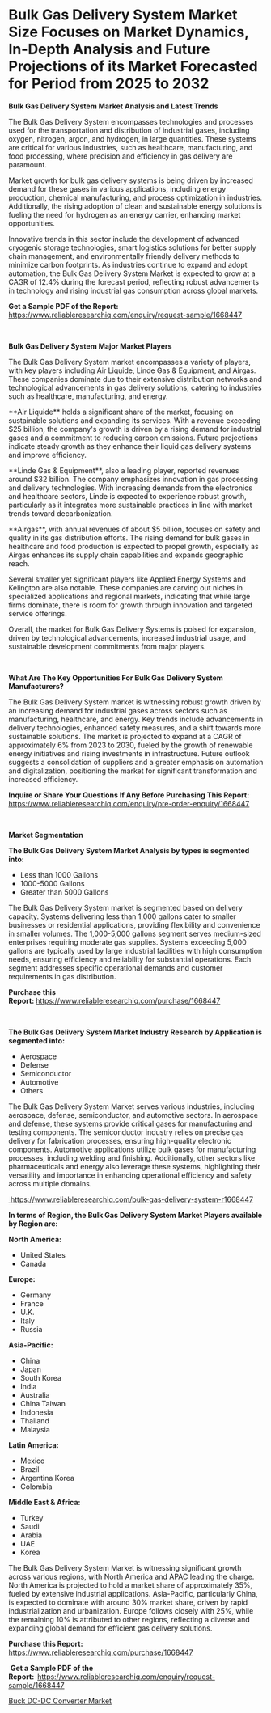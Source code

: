 <p><h1>Bulk Gas Delivery System Market Size Focuses on Market Dynamics, In-Depth Analysis and Future Projections of its Market Forecasted for Period from 2025 to 2032</h1></p><p><strong>Bulk Gas Delivery System Market Analysis and Latest Trends</strong></p>
<p><p>The Bulk Gas Delivery System encompasses technologies and processes used for the transportation and distribution of industrial gases, including oxygen, nitrogen, argon, and hydrogen, in large quantities. These systems are critical for various industries, such as healthcare, manufacturing, and food processing, where precision and efficiency in gas delivery are paramount. </p><p>Market growth for bulk gas delivery systems is being driven by increased demand for these gases in various applications, including energy production, chemical manufacturing, and process optimization in industries. Additionally, the rising adoption of clean and sustainable energy solutions is fueling the need for hydrogen as an energy carrier, enhancing market opportunities.</p><p>Innovative trends in this sector include the development of advanced cryogenic storage technologies, smart logistics solutions for better supply chain management, and environmentally friendly delivery methods to minimize carbon footprints. As industries continue to expand and adopt automation, the Bulk Gas Delivery System Market is expected to grow at a CAGR of 12.4% during the forecast period, reflecting robust advancements in technology and rising industrial gas consumption across global markets.</p></p>
<p><strong>Get a Sample PDF of the Report:&nbsp;</strong> <a href="https://www.reliableresearchiq.com/enquiry/request-sample/1668447?utm_campaign=2732&utm_medium=2&utm_source=Github&utm_content=ia&utm_term=02032025&utm_id=bulk-gas-delivery-system">https://www.reliableresearchiq.com/enquiry/request-sample/1668447</a></p>
<p>&nbsp;</p>
<p><strong>Bulk Gas Delivery System Major Market Players</strong></p>
<p><p>The Bulk Gas Delivery System market encompasses a variety of players, with key players including Air Liquide, Linde Gas & Equipment, and Airgas. These companies dominate due to their extensive distribution networks and technological advancements in gas delivery solutions, catering to industries such as healthcare, manufacturing, and energy.</p><p>**Air Liquide** holds a significant share of the market, focusing on sustainable solutions and expanding its services. With a revenue exceeding $25 billion, the company's growth is driven by a rising demand for industrial gases and a commitment to reducing carbon emissions. Future projections indicate steady growth as they enhance their liquid gas delivery systems and improve efficiency.</p><p>**Linde Gas & Equipment**, also a leading player, reported revenues around $32 billion. The company emphasizes innovation in gas processing and delivery technologies. With increasing demands from the electronics and healthcare sectors, Linde is expected to experience robust growth, particularly as it integrates more sustainable practices in line with market trends toward decarbonization.</p><p>**Airgas**, with annual revenues of about $5 billion, focuses on safety and quality in its gas distribution efforts. The rising demand for bulk gases in healthcare and food production is expected to propel growth, especially as Airgas enhances its supply chain capabilities and expands geographic reach.</p><p>Several smaller yet significant players like Applied Energy Systems and Kelington are also notable. These companies are carving out niches in specialized applications and regional markets, indicating that while large firms dominate, there is room for growth through innovation and targeted service offerings.</p><p>Overall, the market for Bulk Gas Delivery Systems is poised for expansion, driven by technological advancements, increased industrial usage, and sustainable development commitments from major players.</p></p>
<p>&nbsp;</p>
<p><strong>What Are The Key Opportunities For Bulk Gas Delivery System Manufacturers?</strong></p>
<p><p>The Bulk Gas Delivery System market is witnessing robust growth driven by an increasing demand for industrial gases across sectors such as manufacturing, healthcare, and energy. Key trends include advancements in delivery technologies, enhanced safety measures, and a shift towards more sustainable solutions. The market is projected to expand at a CAGR of approximately 6% from 2023 to 2030, fueled by the growth of renewable energy initiatives and rising investments in infrastructure. Future outlook suggests a consolidation of suppliers and a greater emphasis on automation and digitalization, positioning the market for significant transformation and increased efficiency.</p></p>
<p><strong>Inquire or Share Your Questions If Any Before Purchasing This Report:</strong> <a href="https://www.reliableresearchiq.com/enquiry/pre-order-enquiry/1668447?utm_campaign=2732&utm_medium=2&utm_source=Github&utm_content=ia&utm_term=02032025&utm_id=bulk-gas-delivery-system">https://www.reliableresearchiq.com/enquiry/pre-order-enquiry/1668447</a></p>
<p>&nbsp;</p>
<p><strong>Market Segmentation</strong></p>
<p><strong>The Bulk Gas Delivery System Market Analysis by types is segmented into:</strong></p>
<p><ul><li>Less than 1000 Gallons</li><li>1000-5000 Gallons</li><li>Greater than 5000 Gallons</li></ul></p>
<p><p>The Bulk Gas Delivery System market is segmented based on delivery capacity. Systems delivering less than 1,000 gallons cater to smaller businesses or residential applications, providing flexibility and convenience in smaller volumes. The 1,000-5,000 gallons segment serves medium-sized enterprises requiring moderate gas supplies. Systems exceeding 5,000 gallons are typically used by large industrial facilities with high consumption needs, ensuring efficiency and reliability for substantial operations. Each segment addresses specific operational demands and customer requirements in gas distribution.</p></p>
<p><strong>Purchase this Report:&nbsp;</strong><a href="https://www.reliableresearchiq.com/purchase/1668447?utm_campaign=2732&utm_medium=2&utm_source=Github&utm_content=ia&utm_term=02032025&utm_id=bulk-gas-delivery-system">https://www.reliableresearchiq.com/purchase/1668447</a></p>
<p>&nbsp;</p>
<p><strong>The Bulk Gas Delivery System Market Industry Research by Application is segmented into:</strong></p>
<p><ul><li>Aerospace</li><li>Defense</li><li>Semiconductor</li><li>Automotive</li><li>Others</li></ul></p>
<p><p>The Bulk Gas Delivery System Market serves various industries, including aerospace, defense, semiconductor, and automotive sectors. In aerospace and defense, these systems provide critical gases for manufacturing and testing components. The semiconductor industry relies on precise gas delivery for fabrication processes, ensuring high-quality electronic components. Automotive applications utilize bulk gases for manufacturing processes, including welding and finishing. Additionally, other sectors like pharmaceuticals and energy also leverage these systems, highlighting their versatility and importance in enhancing operational efficiency and safety across multiple domains.</p></p>
<p><a href="https://www.reliableresearchiq.com/bulk-gas-delivery-system-r1668447?utm_campaign=2732&utm_medium=2&utm_source=Github&utm_content=ia&utm_term=02032025&utm_id=bulk-gas-delivery-system">&nbsp;https://www.reliableresearchiq.com/bulk-gas-delivery-system-r1668447</a></p>
<p><strong>In terms of Region, the Bulk Gas Delivery System Market Players available by Region are:</strong></p>
<p>
    <p> <strong> North America: </strong>
        <ul>
            <li>United States</li>
            <li>Canada</li>
        </ul>
        </p> 
    <p> <strong> Europe: </strong>
        <ul>
            <li>Germany</li>
            <li>France</li>
            <li>U.K.</li>
            <li>Italy</li>
            <li>Russia</li>
        </ul>
        </p> 
    <p> <strong> Asia-Pacific: </strong>
        <ul>
            <li>China</li>
            <li>Japan</li>
            <li>South Korea</li>
            <li>India</li>
            <li>Australia</li>
            <li>China Taiwan</li>
            <li>Indonesia</li>
            <li>Thailand</li>
            <li>Malaysia</li>
        </ul>
        </p> 
    <p> <strong> Latin America: </strong>
        <ul>
            <li>Mexico</li>
            <li>Brazil</li>
            <li>Argentina Korea</li>
            <li>Colombia</li>
        </ul>
        </p> 
    <p> <strong> Middle East & Africa: </strong>
        <ul>
            <li>Turkey</li>
            <li>Saudi</li>
            <li>Arabia</li>
            <li>UAE</li>
            <li>Korea</li>
        </ul>
    </p>
    </p>
<p><p>The Bulk Gas Delivery System Market is witnessing significant growth across various regions, with North America and APAC leading the charge. North America is projected to hold a market share of approximately 35%, fueled by extensive industrial applications. Asia-Pacific, particularly China, is expected to dominate with around 30% market share, driven by rapid industrialization and urbanization. Europe follows closely with 25%, while the remaining 10% is attributed to other regions, reflecting a diverse and expanding global demand for efficient gas delivery solutions.</p></p>
<p><strong>Purchase this Report: </strong><a href="https://www.reliableresearchiq.com/purchase/1668447?utm_campaign=2732&utm_medium=2&utm_source=Github&utm_content=ia&utm_term=02032025&utm_id=bulk-gas-delivery-system">https://www.reliableresearchiq.com/purchase/1668447</a></p>
<p>&nbsp;<strong>Get a Sample PDF of the Report:&nbsp;&nbsp;</strong><a href="https://www.reliableresearchiq.com/enquiry/request-sample/1668447?utm_campaign=2732&utm_medium=2&utm_source=Github&utm_content=ia&utm_term=02032025&utm_id=bulk-gas-delivery-system">https://www.reliableresearchiq.com/enquiry/request-sample/1668447</a></p>
<p><strong></strong></p>
<p><p><a href="https://github.com/akrachveslov/Market-Research-Report-List-1/blob/main/buck-dc-dc-converter-market.md?utm_campaign=2732&utm_medium=2&utm_source=Github&utm_content=ia&utm_term=02032025&utm_id=bulk-gas-delivery-system">Buck DC-DC Converter Market</a></p></p>